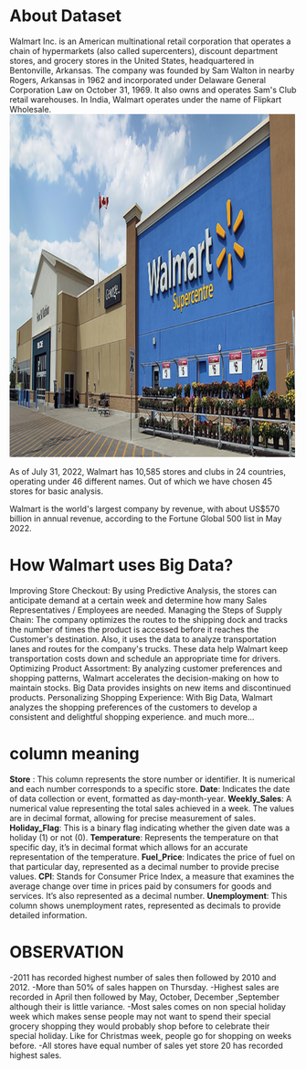 # About Dataset
Walmart Inc. is an American multinational retail corporation that operates a chain of hypermarkets (also called supercenters), discount department stores, and grocery stores in the United States, headquartered in Bentonville, Arkansas. The company was founded by Sam Walton in nearby Rogers, Arkansas in 1962 and incorporated under Delaware General Corporation Law on October 31, 1969. It also owns and operates Sam's Club retail warehouses. In India, Walmart operates under the name of Flipkart Wholesale.
<img src="https://github.com/kandelsatish/Walmart_Sales_Prediction/blob/main/static/images/hello_walmart.jpg" alt="alt text" width="500" height="600">

As of July 31, 2022, Walmart has 10,585 stores and clubs in 24 countries, operating under 46 different names. Out of which we have chosen 45 stores for basic analysis.


Walmart is the world's largest company by revenue, with about US$570 billion in annual revenue, according to the Fortune Global 500 list in May 2022.


# How Walmart uses Big Data?
Improving Store Checkout: By using Predictive Analysis, the stores can anticipate demand at a certain week and determine how many Sales Representatives / Employees are needed.
Managing the Steps of Supply Chain: The company optimizes the routes to the shipping dock and tracks the number of times the product is accessed before it reaches the Customer's destination. Also, it uses the data to analyze transportation lanes and routes for the company's trucks. These data help Walmart keep transportation costs down and schedule an appropriate time for drivers.
Optimizing Product Assortment: By analyzing customer preferences and shopping patterns, Walmart accelerates the decision-making on how to maintain stocks. Big Data provides insights on new items and discontinued products.
Personalizing Shopping Experience: With Big Data, Walmart analyzes the shopping preferences of the customers to develop a consistent and delightful shopping experience.
and much more…

# column meaning
**Store** : This column represents the store number or identifier. It is numerical and each number corresponds to a specific store.
**Date**: Indicates the date of data collection or event, formatted as day-month-year.
**Weekly_Sales**: A numerical value representing the total sales achieved in a week. The values are in decimal format, allowing for precise measurement of sales.
**Holiday_Flag**: This is a binary flag indicating whether the given date was a holiday (1) or not (0).
**Temperature**: Represents the temperature on that specific day, it’s in decimal format which allows for an accurate representation of the temperature.
**Fuel_Price**: Indicates the price of fuel on that particular day, represented as a decimal number to provide precise values.
**CPI**: Stands for Consumer Price Index, a measure that examines the average change over time in prices paid by consumers for goods and services. It’s also represented as a decimal number.
**Unemployment**: This column shows unemployment rates, represented as decimals to provide detailed information.

 # OBSERVATION
-2011 has recorded highest number of sales then followed by 2010 and 2012.
-More than 50% of sales happen on Thursday.
-Highest sales are recorded in April then followed by May, October, December ,September although their is little variance.
-Most sales comes on non special holiday week which makes sense people may not want to spend their special grocery shopping they would probably shop before to celebrate their special holiday. Like for Christmas week, people go for shopping on weeks before.
-All stores have equal number of sales yet store 20 has recorded highest sales.



